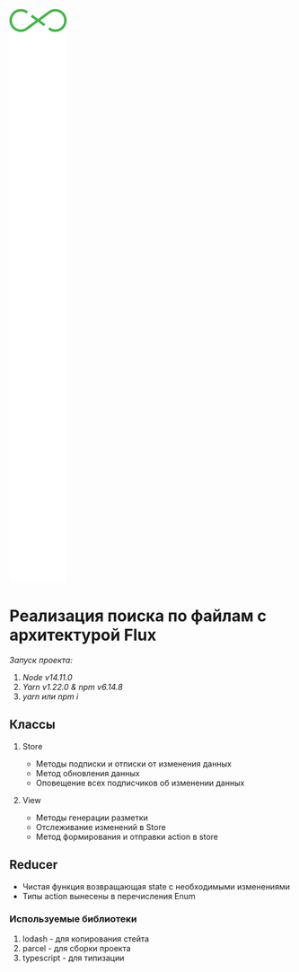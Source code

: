 ![flux](./flux-logo-color.svg)

# Реализация поиска по файлам с архитектурой Flux
*Запуск проекта:*
1. *Node v14.11.0*
2. *Yarn v1.22.0 & npm v6.14.8*
3. *yarn или npm i*

## Классы
1. Store
    * Методы подписки и отписки от изменения данных
    * Метод обновления данных
    * Оповещение всех подписчиков об изменении данных
    
2. View
    * Методы генерации разметки
    * Отслеживание изменений в Store
    * Метод формирования и отправки action в store
    
## Reducer
* Чистая функция возвращающая state с необходимыми изменениями
* Типы action вынесены в перечисления Enum

### Используемые библиотеки
1. lodash - для копирования стейта 
2. parcel - для сборки проекта
3. typescript - для типизации

